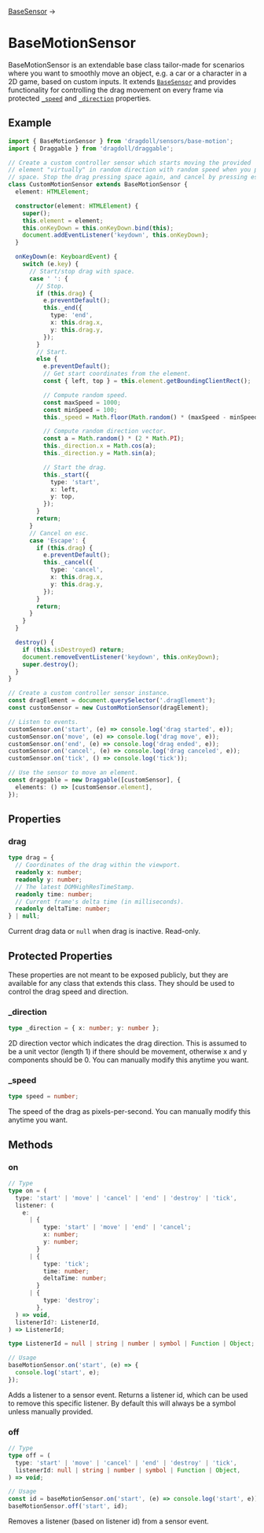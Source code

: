 [BaseSensor](/base-sensor) →

# BaseMotionSensor

BaseMotionSensor is an extendable base class tailor-made for scenarios where you want to smoothly move an object, e.g. a car or a character in a 2D game, based on custom inputs. It extends [`BaseSensor`](/base-sensor) and provides functionality for controlling the drag movement on every frame via protected [`_speed`](#speed) and [`_direction`](#direction) properties.

## Example

```ts
import { BaseMotionSensor } from 'dragdoll/sensors/base-motion';
import { Draggable } from 'dragdoll/draggable';

// Create a custom controller sensor which starts moving the provided
// element "virtually" in random direction with random speed when you press
// space. Stop the drag pressing space again, and cancel by pressing esc.
class CustomMotionSensor extends BaseMotionSensor {
  element: HTMLElement;

  constructor(element: HTMLElement) {
    super();
    this.element = element;
    this.onKeyDown = this.onKeyDown.bind(this);
    document.addEventListener('keydown', this.onKeyDown);
  }

  onKeyDown(e: KeyboardEvent) {
    switch (e.key) {
      // Start/stop drag with space.
      case ' ': {
        // Stop.
        if (this.drag) {
          e.preventDefault();
          this._end({
            type: 'end',
            x: this.drag.x,
            y: this.drag.y,
          });
        }
        // Start.
        else {
          e.preventDefault();
          // Get start coordinates from the element.
          const { left, top } = this.element.getBoundingClientRect();

          // Compute random speed.
          const maxSpeed = 1000;
          const minSpeed = 100;
          this._speed = Math.floor(Math.random() * (maxSpeed - minSpeed + 1) + minSpeed);

          // Compute random direction vector.
          const a = Math.random() * (2 * Math.PI);
          this._direction.x = Math.cos(a);
          this._direction.y = Math.sin(a);

          // Start the drag.
          this._start({
            type: 'start',
            x: left,
            y: top,
          });
        }
        return;
      }
      // Cancel on esc.
      case 'Escape': {
        if (this.drag) {
          e.preventDefault();
          this._cancel({
            type: 'cancel',
            x: this.drag.x,
            y: this.drag.y,
          });
        }
        return;
      }
    }
  }

  destroy() {
    if (this.isDestroyed) return;
    document.removeEventListener('keydown', this.onKeyDown);
    super.destroy();
  }
}

// Create a custom controller sensor instance.
const dragElement = document.querySelector('.dragElement');
const customSensor = new CustomMotionSensor(dragElement);

// Listen to events.
customSensor.on('start', (e) => console.log('drag started', e));
customSensor.on('move', (e) => console.log('drag move', e));
customSensor.on('end', (e) => console.log('drag ended', e));
customSensor.on('cancel', (e) => console.log('drag canceled', e));
customSensor.on('tick', () => console.log('tick'));

// Use the sensor to move an element.
const draggable = new Draggable([customSensor], {
  elements: () => [customSensor.element],
});
```

## Properties

### drag

```ts
type drag = {
  // Coordinates of the drag within the viewport.
  readonly x: number;
  readonly y: number;
  // The latest DOMHighResTimeStamp.
  readonly time: number;
  // Current frame's delta time (in milliseconds).
  readonly deltaTime: number;
} | null;
```

Current drag data or `null` when drag is inactive. Read-only.

## Protected Properties

These properties are not meant to be exposed publicly, but they are available for any class that extends this class. They should be used to control the drag speed and direction.

### \_direction

```ts
type _direction = { x: number; y: number };
```

2D direction vector which indicates the drag direction. This is assumed to be a unit vector (length 1) if there should be movement, otherwise x and y components should be 0. You can manually modify this anytime you want.

### \_speed

```ts
type speed = number;
```

The speed of the drag as pixels-per-second. You can manually modify this anytime you want.

## Methods

### on

```ts
// Type
type on = (
  type: 'start' | 'move' | 'cancel' | 'end' | 'destroy' | 'tick',
  listener: (
    e:
      | {
          type: 'start' | 'move' | 'end' | 'cancel';
          x: number;
          y: number;
        }
      | {
          type: 'tick';
          time: number;
          deltaTime: number;
        }
      | {
          type: 'destroy';
        },
  ) => void,
  listenerId?: ListenerId,
) => ListenerId;

type ListenerId = null | string | number | symbol | Function | Object;

// Usage
baseMotionSensor.on('start', (e) => {
  console.log('start', e);
});
```

Adds a listener to a sensor event. Returns a listener id, which can be used to remove this specific listener. By default this will always be a symbol unless manually provided.

### off

```ts
// Type
type off = (
  type: 'start' | 'move' | 'cancel' | 'end' | 'destroy' | 'tick',
  listenerId: null | string | number | symbol | Function | Object,
) => void;

// Usage
const id = baseMotionSensor.on('start', (e) => console.log('start', e));
baseMotionSensor.off('start', id);
```

Removes a listener (based on listener id) from a sensor event.
